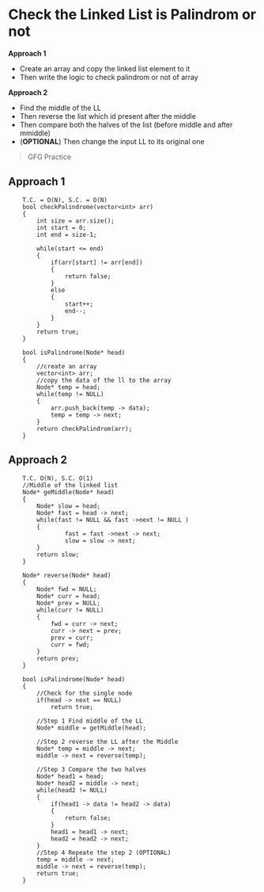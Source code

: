# Check the Linked List is Palindrom or not

**Approach 1**
- Create an array and copy the linked list element to it 
- Then write the logic to check palindrom or not of array

**Approach 2**
- Find the middle of the LL
- Then reverse the list which id present after the middle
- Then compare both the halves of the list (before middle and after mmiddle)
- (**OPTIONAL**) Then change the input LL to its original one
> GFG Practice

## Approach 1
```
    T.C. = O(N), S.C. = O(N)
    bool checkPalindrome(vector<int> arr)
    {
        int size = arr.size();
        int start = 0;
        int end = size-1;

        while(start <= end)
        {
            if(arr[start] != arr[end])
            {
                return false;
            }
            else
            {
                start++;
                end--;
            }
        } 
        return true;
    }

    bool isPalindrome(Node* head)
    {
        //create an array
        vector<int> arr;
        //copy the data of the ll to the array
        Node* temp = head;
        while(temp != NULL)
        {
            arr.push_back(temp -> data);
            temp = temp -> next;
        }
        return checkPalindrom(arr);
    }
```

## Approach 2
```
    T.C. O(N), S.C. O(1)
    //Middle of the linked list
    Node* geMiddle(Node* head)
    {
        Node* slow = head;
        Node* fast = head -> next;
        while(fast != NULL && fast ->next != NULL )
        {
                fast = fast ->next -> next;
                slow = slow -> next;
        }
        return slow;
    }

    Node* reverse(Node* head)
    {
        Node* fwd = NULL;
        Node* curr = head;
        Node* prev = NULL;
        while(curr != NULL)
        {
            fwd = curr -> next;
            curr -> next = prev;
            prev = curr;
            curr = fwd;
        } 
        return prev;
    }

    bool isPalindrome(Node* head)
    {
        //Check for the single node
        if(head -> next == NULL)
            return true;
        
        //Step 1 Find middle of the LL
        Node* middle = getMiddle(head);

        //Step 2 reverse the LL after the Middle
        Node* temp = middle -> next;
        middle -> next = reverse(temp);

        //Step 3 Compare the two halves
        Node* head1 = head;
        Node* head2 = middle -> next;
        while(head2 != NULL)
        {
            if(head1 -> data != head2 -> data)
            {
                return false;
            }
            head1 = head1 -> next;
            head2 = head2 -> next;
        }
        //Step 4 Repeate the step 2 (OPTIONAL)
        temp = middle -> next;
        middle -> next = reverse(temp);
        return true;
    }
```